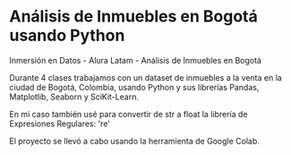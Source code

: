 # Análisis de Inmuebles en Bogotá usando Python
Inmersión en Datos - Alura Latam - Análisis de Inmuebles en Bogotá

Durante 4 clases trabajamos con un dataset de inmuebles a la venta en la ciudad de Bogotá, Colombia, usando Python y sus librerías Pandas, Matplotlib, Seaborn y SciKit-Learn. 

En mi caso también usé para convertir de str a float la librería de Expresiones Regulares: 're'

El proyecto se llevó a cabo usando la herramienta de Google Colab.
